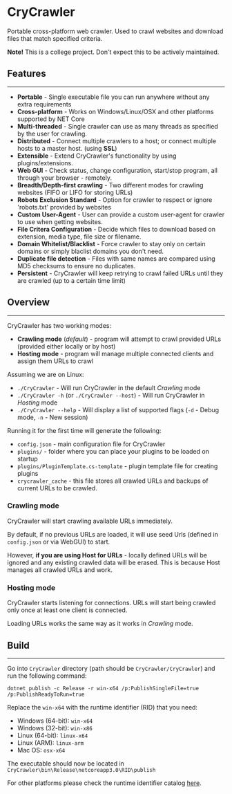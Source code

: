 # CryCrawler
Portable cross-platform web crawler. Used to crawl websites and download files that match specified criteria.

**Note!** This is a college project. Don't expect this to be actively maintained.

## Features
---
- **Portable** - Single executable file you can run anywhere without any extra requirements
- **Cross-platform** - Works on Windows/Linux/OSX and other platforms supported by NET Core
- **Multi-threaded** - Single crawler can use as many threads as specified by the user for crawling.
- **Distributed** - Connect multiple crawlers to a host; or connect multiple hosts to a master host. (using **SSL**)
- **Extensible** - Extend CryCrawler's functionality by using plugins/extensions.
- **Web GUI** - Check status, change configuration, start/stop program, all through your browser - remotely.
- **Breadth/Depth-first crawling** - Two different modes for crawling websites (FIFO or LIFO for storing URLs)
- **Robots Exclusion Standard** - Option for crawler to respect or ignore 'robots.txt' provided by websites
- **Custom User-Agent** - User can provide a custom user-agent for crawler to use when getting websites.
- **File Critera Configuration** - Decide which files to download based on extension, media type, file size or filename.
- **Domain Whitelist/Blacklist** - Force crawler to stay only on certain domains or simply blaclist domains you don't need.
- **Duplicate file detection** - Files with same names are compared using MD5 checksums to ensure no duplicates.
- **Persistent** - CryCrawler will keep retrying to crawl failed URLs until they are crawled (up to a certain time limit)

## Overview
----
CryCrawler has two working modes:
- **Crawling mode** (*default*) - program will attempt to crawl provided URLs (provided either locally or by host)
- **Hosting mode** - program will manage multiple connected clients and assign them URLs to crawl

Assuming we are on Linux:
- `./CryCrawler` - Will run CryCrawler in the default *Crawling* mode
- `./CryCrawler -h` (or `./CryCrawler --host`) - Will run CryCrawler in *Hosting* mode
- `./CryCrawler --help` - Will display a list of supported flags (`-d` - Debug mode, `-n` - New session)

Running it for the first time will generate the following:
- `config.json` - main configuration file for CryCrawler
- `plugins/` - folder where you can place your plugins to be loaded on startup
- `plugins/PluginTemplate.cs-template` - plugin template file for creating plugins
- `crycrawler_cache` - this file stores all crawled URLs and backups of current URLs to be crawled.

### Crawling mode
CryCrawler will start crawling available URLs immediately. 

By default, if no previous URLs are loaded, it will use seed Urls (defined in `config.json` or via WebGUI) to start.

However, **if you are using Host for URLs** - locally defined URLs will be ignored and any existing crawled data will be erased. This is because Host manages all crawled URLs and work.


### Hosting mode
CryCrawler starts listening for connections. URLs will start being crawled only once at least one client is connected. 

Loading URLs works the same way as it works in *Crawling* mode.

## Build
----
Go into `CryCrawler` directory (path should be `CryCrawler/CryCrawler`) and run the following command:

`dotnet publish -c Release -r win-x64 /p:PublishSingleFile=true  /p:PublishReadyToRun=true`

Replace the `win-x64` with the runtime identifier (RID) that you need:
- Windows (64-bit): `win-x64`
- Windows (32-bit): `win-x86`
- Linux (64-bit): `linux-x64`
- Linux (ARM): `linux-arm`
- Mac OS: `osx-x64`

The executable should now be located in `CryCrawler\bin\Release\netcoreapp3.0\RID\publish`

For other platforms please check the runtime identifier catalog [here](https://docs.microsoft.com/en-us/dotnet/core/rid-catalog).
